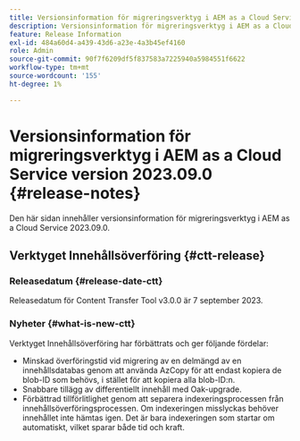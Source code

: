 ```yaml
---
title: Versionsinformation för migreringsverktyg i AEM as a Cloud Service version 2023.09.0
description: Versionsinformation för migreringsverktyg i AEM as a Cloud Service version 2023.09.0
feature: Release Information
exl-id: 484a60d4-a439-43d6-a23e-4a3b45ef4160
role: Admin
source-git-commit: 90f7f6209df5f837583a7225940a5984551f6622
workflow-type: tm+mt
source-wordcount: '155'
ht-degree: 1%

---
```


# Versionsinformation för migreringsverktyg i AEM as a Cloud Service version 2023.09.0 {#release-notes}

Den här sidan innehåller versionsinformation för migreringsverktyg i AEM as a Cloud Service 2023.09.0.

## Verktyget Innehållsöverföring {#ctt-release}

### Releasedatum {#release-date-ctt}

Releasedatum för Content Transfer Tool v3.0.0 är 7 september 2023.

### Nyheter {#what-is-new-ctt}

Verktyget Innehållsöverföring har förbättrats och ger följande fördelar:

* Minskad överföringstid vid migrering av en delmängd av en innehållsdatabas genom att använda AzCopy för att endast kopiera de blob-ID som behövs, i stället för att kopiera alla blob-ID:n.
* Snabbare tillägg av differentiellt innehåll med Oak-upgrade.
* Förbättrad tillförlitlighet genom att separera indexeringsprocessen från innehållsöverföringsprocessen. Om indexeringen misslyckas behöver innehållet inte hämtas igen. Det är bara indexeringen som startar om automatiskt, vilket sparar både tid och kraft.

